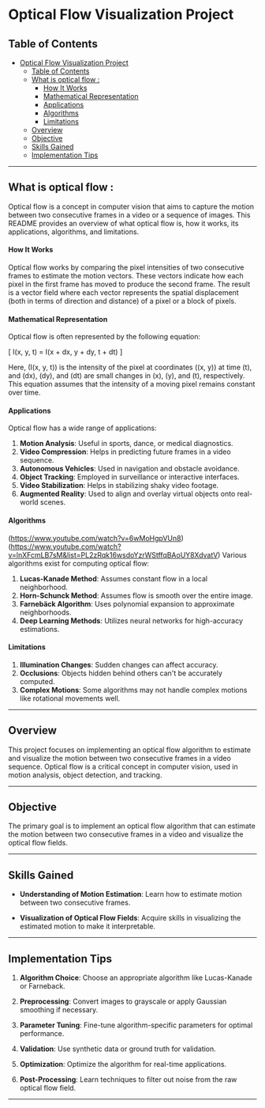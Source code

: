 # Optical Flow Visualization Project

## Table of Contents

- [Optical Flow Visualization Project](#optical-flow-visualization-project)
  - [Table of Contents](#table-of-contents)
  - [What is optical flow :](#what-is-optical-flow-)
      - [How It Works](#how-it-works)
      - [Mathematical Representation](#mathematical-representation)
      - [Applications](#applications)
      - [Algorithms](#algorithms)
      - [Limitations](#limitations)
  - [Overview](#overview)
  - [Objective](#objective)
  - [Skills Gained](#skills-gained)
  - [Implementation Tips](#implementation-tips)

---
## What is optical flow :

Optical flow is a concept in computer vision that aims to capture the motion between two consecutive frames in a video or a sequence of images. This README provides an overview of what optical flow is, how it works, its applications, algorithms, and limitations.


#### How It Works

Optical flow works by comparing the pixel intensities of two consecutive frames to estimate the motion vectors. These vectors indicate how each pixel in the first frame has moved to produce the second frame. The result is a vector field where each vector represents the spatial displacement (both in terms of direction and distance) of a pixel or a block of pixels.

#### Mathematical Representation

Optical flow is often represented by the following equation:

\[
I(x, y, t) = I(x + dx, y + dy, t + dt)
\]

Here, \(I(x, y, t)\) is the intensity of the pixel at coordinates \((x, y)\) at time \(t\), and \(dx\), \(dy\), and \(dt\) are small changes in \(x\), \(y\), and \(t\), respectively. This equation assumes that the intensity of a moving pixel remains constant over time.

#### Applications

Optical flow has a wide range of applications:

1. **Motion Analysis**: Useful in sports, dance, or medical diagnostics.
2. **Video Compression**: Helps in predicting future frames in a video sequence.
3. **Autonomous Vehicles**: Used in navigation and obstacle avoidance.
4. **Object Tracking**: Employed in surveillance or interactive interfaces.
5. **Video Stabilization**: Helps in stabilizing shaky video footage.
6. **Augmented Reality**: Used to align and overlay virtual objects onto real-world scenes.

#### Algorithms
(https://www.youtube.com/watch?v=6wMoHgpVUn8)
(https://www.youtube.com/watch?v=lnXFcmLB7sM&list=PL2zRqk16wsdoYzrWStffqBAoUY8XdvatV)
Various algorithms exist for computing optical flow:

1. **Lucas-Kanade Method**: Assumes constant flow in a local neighborhood.
2. **Horn-Schunck Method**: Assumes flow is smooth over the entire image.
3. **Farnebäck Algorithm**: Uses polynomial expansion to approximate neighborhoods.
4. **Deep Learning Methods**: Utilizes neural networks for high-accuracy estimations.

#### Limitations

1. **Illumination Changes**: Sudden changes can affect accuracy.
2. **Occlusions**: Objects hidden behind others can't be accurately computed.
3. **Complex Motions**: Some algorithms may not handle complex motions like rotational movements well.

---

## Overview

This project focuses on implementing an optical flow algorithm to estimate and visualize the motion between two consecutive frames in a video sequence. Optical flow is a critical concept in computer vision, used in motion analysis, object detection, and tracking.

---

## Objective

The primary goal is to implement an optical flow algorithm that can estimate the motion between two consecutive frames in a video and visualize the optical flow fields.


---

## Skills Gained

- **Understanding of Motion Estimation**: Learn how to estimate motion between two consecutive frames.
  
- **Visualization of Optical Flow Fields**: Acquire skills in visualizing the estimated motion to make it interpretable.

---

## Implementation Tips

1. **Algorithm Choice**: Choose an appropriate algorithm like Lucas-Kanade or Farneback.
  
2. **Preprocessing**: Convert images to grayscale or apply Gaussian smoothing if necessary.

3. **Parameter Tuning**: Fine-tune algorithm-specific parameters for optimal performance.

4. **Validation**: Use synthetic data or ground truth for validation.

5. **Optimization**: Optimize the algorithm for real-time applications.

6. **Post-Processing**: Learn techniques to filter out noise from the raw optical flow field.

---


